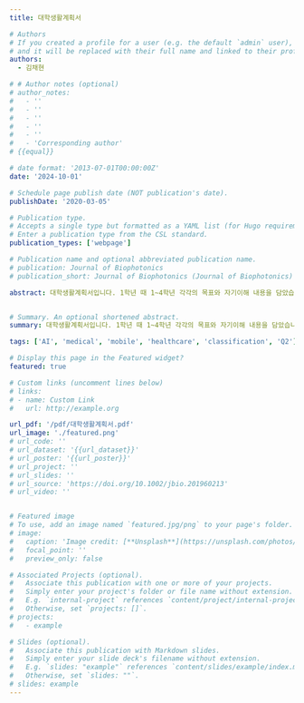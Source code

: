 ```yaml
---
title: 대학생활계획서

# Authors
# If you created a profile for a user (e.g. the default `admin` user), write the username (folder name) here
# and it will be replaced with their full name and linked to their profile.
authors:
  - 김채현

# # Author notes (optional)
# author_notes:
#   - ''
#   - ''
#   - ''
#   - ''
#   - ''
#   - 'Corresponding author'
# {{equal}}

# date format: '2013-07-01T00:00:00Z'
date: '2024-10-01'

# Schedule page publish date (NOT publication's date).
publishDate: '2020-03-05'

# Publication type.
# Accepts a single type but formatted as a YAML list (for Hugo requirements).
# Enter a publication type from the CSL standard.
publication_types: ['webpage']

# Publication name and optional abbreviated publication name.
# publication: Journal of Biophotonics
# publication_short: Journal of Biophotonics (Journal of Biophotonics)  [__SCI(E); IF=3.21, 28.79% (Q2)__]

abstract: 대학생활계획서입니다. 1학년 때 1~4학년 각각의 목표와 자기이해 내용을 담았습니다.


# Summary. An optional shortened abstract.
summary: 대학생활계획서입니다. 1학년 때 1~4학년 각각의 목표와 자기이해 내용을 담았습니다.

tags: ['AI', 'medical', 'mobile', 'healthcare', 'classification', 'Q2']

# Display this page in the Featured widget?
featured: true

# Custom links (uncomment lines below)
# links:
# - name: Custom Link
#   url: http://example.org

url_pdf: '/pdf/대학생활계획서.pdf'
url_image: './featured.png'
# url_code: ''
# url_dataset: '{{url_dataset}}'
# url_poster: '{{url_poster}}'
# url_project: ''
# url_slides: ''
# url_source: 'https://doi.org/10.1002/jbio.201960213'
# url_video: ''


# Featured image
# To use, add an image named `featured.jpg/png` to your page's folder.
# image:
#   caption: 'Image credit: [**Unsplash**](https://unsplash.com/photos/pLCdAaMFLTE)'
#   focal_point: ''
#   preview_only: false

# Associated Projects (optional).
#   Associate this publication with one or more of your projects.
#   Simply enter your project's folder or file name without extension.
#   E.g. `internal-project` references `content/project/internal-project/index.md`.
#   Otherwise, set `projects: []`.
# projects:
#   - example

# Slides (optional).
#   Associate this publication with Markdown slides.
#   Simply enter your slide deck's filename without extension.
#   E.g. `slides: "example"` references `content/slides/example/index.md`.
#   Otherwise, set `slides: ""`.
# slides: example
---
```

